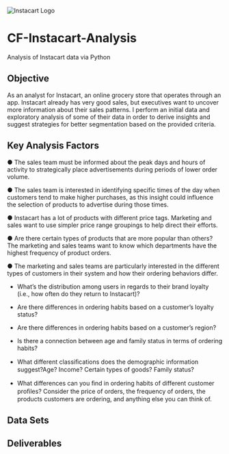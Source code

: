 ![Instacart Logo](https://github.com/jawattay/CF-Instacart-Analysis/assets/162839921/06a127de-f0dd-4918-822f-27a0823f05de)

# CF-Instacart-Analysis

Analysis of Instacart data via Python

## Objective

As an analyst for Instacart, an online grocery store that operates through an app. Instacart already has very good sales, but executives want to uncover more information about their sales patterns. I perform an initial data and exploratory analysis of some of their data in order to derive insights and suggest strategies for better segmentation based on the provided criteria.

## Key Analysis Factors

●	The sales team must be informed about the peak days and hours of activity to strategically place advertisements during periods of lower order volume.

●	The sales team is interested in identifying specific times of the day when customers tend to make higher purchases, as this insight could influence the selection of products to advertise during those times.

● Instacart has a lot of products with different price tags. Marketing and sales want to use simpler price range groupings to help direct their efforts.

●	Are there certain types of products that are more popular than others? The marketing and sales teams want to know which departments have the highest frequency of product orders.

●	The marketing and sales teams are particularly interested in the different types of customers in their system and how their ordering behaviors differ. 

- What’s the distribution among users in regards to their brand loyalty (i.e., how often do they return to Instacart)?
    
- Are there differences in ordering habits based on a customer’s loyalty status?
    
- Are there differences in ordering habits based on a customer’s region?

- Is there a connection between age and family status in terms of ordering habits?
    
- What different classiﬁcations does the demographic information suggest?Age? Income? Certain types of goods? Family status?
    
- What differences can you ﬁnd in ordering habits of different customer proﬁles? Consider the price of orders, the frequency of orders, the products customers are ordering, and anything else you can think of.

## Data Sets
## Deliverables
